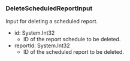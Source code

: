 ### DeleteScheduledReportInput
Input for deleting a scheduled report.

- id: System.Int32
  - ID of the report schedule to be deleted.
- reportId: System.Int32
  - ID of the scheduled report to be deleted.

